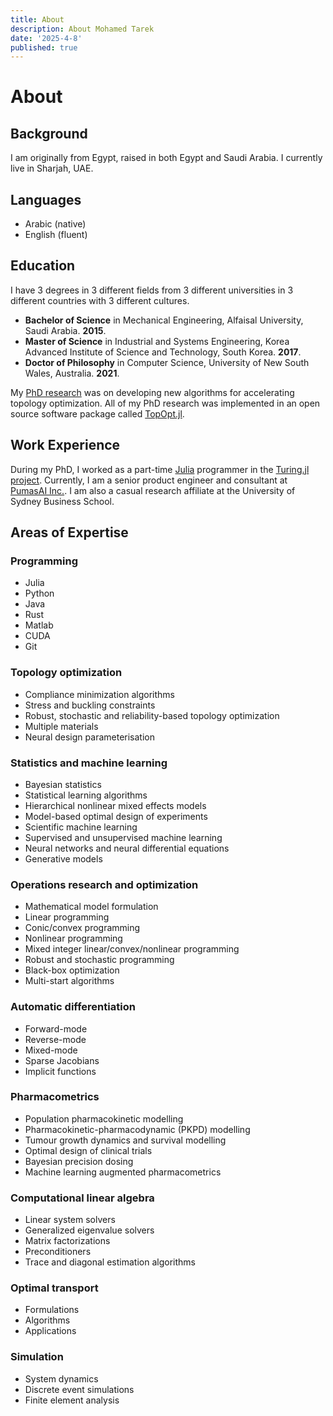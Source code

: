 ```yaml
---
title: About
description: About Mohamed Tarek
date: '2025-4-8'
published: true
---
```


<!-- @def title = "About" -->
<!-- @def tags = ["syntax", "code"] -->

# About

<!-- \toc -->
<!-- @def maxtoclevel=2 -->
<!-- @def mintoclevel=2 -->

## Background

I am originally from Egypt, raised in both Egypt and Saudi Arabia. I currently live in Sharjah, UAE.

## Languages

- Arabic (native)
- English (fluent)

## Education

I have 3 degrees in 3 different fields from 3 different universities in 3 different countries with 3 different cultures.

- **Bachelor of Science** in Mechanical Engineering, Alfaisal University, Saudi Arabia. **2015**.
- **Master of Science** in Industrial and Systems Engineering, Korea Advanced Institute of Science and Technology, South Korea. **2017**.
- **Doctor of Philosophy** in Computer Science, University of New South Wales, Australia. **2021**.

My [PhD research](https://unsworks.unsw.edu.au/entities/publication/d34622da-75cb-419f-b433-d9a452a2146a/full) was on developing new algorithms for accelerating topology optimization. All of my PhD research was implemented in an open source software package called [TopOpt.jl](https://github.com/JuliaTopOpt/TopOpt.jl).

## Work Experience

During my PhD, I worked as a part-time [Julia](https://julialang.org) programmer in the [Turing.jl project](https://github.com/TuringLang/Turing.jl). Currently, I am a senior product engineer and consultant at [PumasAI Inc.](https://pumas.ai). I am also a casual research affiliate at the University of Sydney Business School.

## Areas of Expertise

### Programming

- Julia
- Python
- Java
- Rust
- Matlab
- CUDA
- Git

### Topology optimization

- Compliance minimization algorithms
- Stress and buckling constraints
- Robust, stochastic and reliability-based topology optimization
- Multiple materials
- Neural design parameterisation

### Statistics and machine learning

- Bayesian statistics
- Statistical learning algorithms
- Hierarchical nonlinear mixed effects models
- Model-based optimal design of experiments
- Scientific machine learning
- Supervised and unsupervised machine learning
- Neural networks and neural differential equations
- Generative models

### Operations research and optimization

- Mathematical model formulation
- Linear programming
- Conic/convex programming
- Nonlinear programming
- Mixed integer linear/convex/nonlinear programming
- Robust and stochastic programming
- Black-box optimization
- Multi-start algorithms

### Automatic differentiation

- Forward-mode
- Reverse-mode
- Mixed-mode
- Sparse Jacobians
- Implicit functions

### Pharmacometrics

- Population pharmacokinetic modelling
- Pharmacokinetic-pharmacodynamic (PKPD) modelling
- Tumour growth dynamics and survival modelling
- Optimal design of clinical trials
- Bayesian precision dosing
- Machine learning augmented pharmacometrics

### Computational linear algebra

- Linear system solvers
- Generalized eigenvalue solvers
- Matrix factorizations
- Preconditioners
- Trace and diagonal estimation algorithms

### Optimal transport

- Formulations
- Algorithms
- Applications

### Simulation

- System dynamics
- Discrete event simulations
- Finite element analysis
